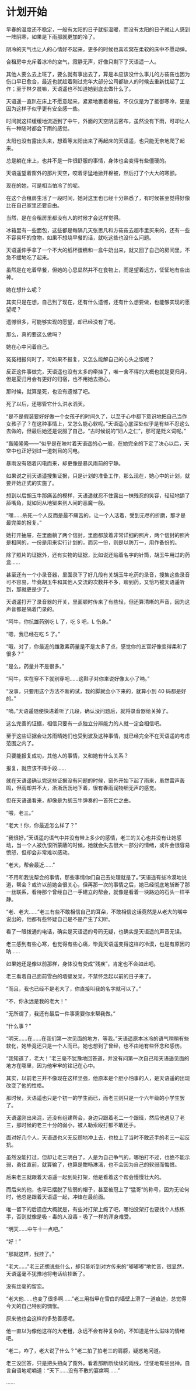 # 计划开始

早春的温度还不稳定，一般有太阳的日子就挺温暖，而没有太阳的日子就让人感到一阵阴寒，如果是下雨那就更加的冷了。

阴冷的天气也让人的心情好不起来，更多的时候也喜欢窝在柔软的床中不愿动弹。

合租房中充斥着冰冷的空气，寂静无声，好像只剩下了天语遥一人。

其他人要么去上班了，要么就有事出去了，算是本应该没什么事儿的方莜莜也因为伤口早已愈合，最近也就趁着刚过完年大部分公司都缺人的时候去重新找起了工作；至于林夕晨嘛，天语遥也不知道她到底去做什么了。

天语遥一直趴在床上不愿意起来，紧紧地裹着棉被，不仅仅是为了抵御寒冷，更是因为这样子似乎更有安全感一些。

时间就这样缓缓地流逝到了中午，外面的天空阴云密布，虽然没有下雨，可却让人有一种随时都会下雨的感觉。

太阳也没有露出头来，想着等太阳出来了再起床的天语遥，也只能无奈地爬了起来。

总是躺在床上，也并不是一件很舒服的事情，身体也会变得有些僵硬的。

天语遥望着窗外的那片天空，咬着牙猛地掀开棉被，然后打了个大大的寒颤。

现在的她，可是相当怕冷了的呢。

在这个合租房生活了一段时间，她对这里也已经十分熟悉了，有时候甚至觉得好像比在自己家里还要自由。

当然，是在合租房里都没有人的时候才会这样觉得。

冰箱里有一些面包，这些都是每隔几天张思凡和方莜莜去超市里买来的，还有一些不容易坏的食物，如果不想烧早餐的话，就吃这些也没什么问题。

天语遥伸手拿了一个不大的纸杯蛋糕和一盒牛奶出来，就又回了自己的房间里，不急不缓地吃了起来。

虽然是在吃着早餐，但她的心思显然并不在食物上，而是望着远方，怔怔地有些出神。

她在想什么呢？

其实只是在想，自己到了现在，还有什么遗憾，还有什么想要做，也能够实现的愿望呢？

遗憾很多，可能够实现的愿望，却已经没有了吧。

那么，真的要这么做吗？

她在心中问着自己。

冤冤相报何时了，可如果不报复，又怎么能解自己的心头之恨呢？

反正这件事做完，天语遥也没有太多的牵挂了，唯一舍不得的大概也就是夏归月，但是夏归月会有更好的归宿，也不用她去担心。

那时候，就算是死，也没有遗憾了吧。

死了以后，还哪管它什么洪水滔天。

“是不是假装要好好做一个女孩子的时间久了，以至于心中都下意识地把自己当作女孩子了？在这种事情上，又怎么能心软呢。”天语遥心底深处似乎是有些不忍这么去做的，但最后她还是说服了自己，“古时候说的“妇人之仁”，那可是贬义词呢。”

“轰隆隆隆——”似乎是在映衬着天语遥的心一般，在她完全的下定了决心以后，天空中也正好划过一道刺目的闪电。

暴雨没有随着闪电而来，却更像是暴风雨前的宁静。

如果说之前天语遥搜集证据，只是计划的准备工作，那么现在，她心中的计划，就要开始正式的实施了。

想到以后胡玉牛那痛苦的模样，天语遥就忍不住露出一抹残忍的笑容，轻轻地舔了舔嘴角，就如同从地狱来到人间的恶魔一般。

“嘿……杀死一个人反而是最不痛苦的，让一个人活着，受到无尽的折磨，那才是最完美的报复。”

她打开抽屉，在里面躺了两个信封，里面都放着非常详细的照片，两个信封的照片是相同的，一份是用来实行计划的，而另一份，则是以防万一，用作备份的。

除了照片的证据外，还有实物的证据，比如说还贴着名字的针筒，胡玉牛用过的药盒……

甚至还有一个小录音器，里面录下了好几段有关胡玉牛吃药的录音，搜集这些录音可不容易，毕竟胡玉牛和其他人交流的次数并不多，聊到药，又恰巧被天语遥听到，那就更是少了。

天语遥打开了录音器的开关，里面顿时传来了有些轻，但还算清晰的声音，因为这声音都是隔着门录的。

“阿牛，你抗雄药别吃 L 了，吃 S 吧，L 伤身。”

“嗯，我已经在吃 S 了。”

“哦，对了，你最近的雌激素药量是不是太多了点，感觉你的五官好像变得柔和了很多？”

“是么，药量并不是很多。”

“阿牛，实在穿不下就别穿吧……这鞋子对你来说好像太小了呐。”

“没事，只要用这个方法不断的试，我的脚就会小下来的，就算小到 40 码都是好的。”

“嘀。”天语遥随便快进着听了几段，确认没问题后，就将录音器给关掉了。

这么完善的证据，相信只要有一点独立分辨能力的人就一定会相信吧。

至于这些证据会让苏雨晴她们也受到波及这种事情，就已经完全不在天语遥的考虑范围之内了。

只要能报复成功，其他人的事情，又和她有什么关系？

报复，就应该不择手段……

就在天语遥确认完这些证据没有问题的时候，窗外开始下起了雨来，虽然雷声轰鸣，但雨却并不大，淅淅沥沥地下着，很有春雨润物细无声的感觉。

但在天语遥看来，却像是为胡玉牛弹奏的一首死亡之曲。

“喂，老三。”

“老大！你，你最近怎么样了？”

“我很好。”天语遥的语气中并没有带上多少的感情，老三的关心也并没有让她感动，当一个人被仇恨所蒙蔽的时候，她就会失去很大一部分的情绪，或许会很容易愤怒，但却会非常难以感动。

“老大，帮会最近……”

“不用和我说帮会的事情，那些事情你们自己去处理就是了。”天语遥有些冷漠地说道，帮会？或许以前她会很关心，但再那一次的事情之后，她已经彻底地斩断了那一丝联系，看待那个曾经自己一手建立的帮会，就像是看着一块路边的石头一样平静。

“老、老大……”老三有些不敢相信自己的耳朵，不敢相信这话竟然是从老大的嘴中说出的，他都有些怀疑自己是不是产生了幻听。

看了一眼拨通的电话，确实是天语遥的号码无疑，也确实是天语遥的声音无误。

老三感到有些心寒，也觉得有些心痛，毕竟天语遥变得这样的冷漠，也是有原因的呐……

如果她还是像以前那样，身体没有变成“残疾”，肯定也不会如此吧。

老三看着自己面前雪白的墙壁发呆，不禁怀念起以前的日子来了。

“而且，我也已经不是老大了，你直接叫我的名字就可以了。”

“不，你永远是我的老大！”

“无所谓了，我还有最后一件事需要你来帮我做。”

“什么事？”

“明天……在……在我们第一次见面的地方，等我。”天语遥原本冰冷的语气稍稍有些软化，她毕竟还只是一个人而已，她也想到了曾经，也不由地有些怀念和感伤。

“我知道了，老大！”老三毫不犹豫地回答道，并没有问第一次自己和天语遥见面的地方在哪里，因为他牢牢的铭记在心中。

其实，以前老三并不像现在这样坚强，他原本是个胆小怕事的人，是天语遥的出现改变了他的性格。

那时候，天语遥也只是个初一的学生而已，而老三则只是一个六年级的小学生罢了。

天语遥刚出来混，还没有组建帮会，身边只跟着老二一个跟班，然后他遇见了老三，那时候的老三十分的弱小，被人勒索殴打都不敢还手。

面对好几个人，天语遥也义无反顾地冲上去，也拉上了当时不敢还手的老三一起反抗。

虽然没能打过，但却让老三明白了，人是为自己争气的，哪怕打不过，也绝不能示弱，勇往直前，就算输了，也算是酣畅淋漓，也不会因为自己的软弱而悔恨。

后来老三就跟着天语遥一起到处打架，他是看着这个帮会慢慢壮大的。

而后来的他，也早已摆脱了软弱的帽子，甚至被冠上了“猛哥”的称号，因为无论何时，他总是跟着天语遥一起，冲锋在最前面。

唯一留下的后遗症大概就是，有些对打架上瘾了吧，哪怕没架打也要找个人练练手，否则就像是吸 - 毒的人没毒 - 吸了一样的浑身难受。

“明天……中午十一点吧。”

“好！”

“那就这样，我挂了。”

“老大……”老三还想说些什么，却只能听到对方传来的“嘟嘟嘟”地忙音，很显然，天语遥毫不犹豫地将电话给挂断了。

没有丝毫的留恋。

“老大他……也变了很多啊……”老三用指甲在雪白的墙壁上滑了一道痕迹，总觉得今天的自己特别的惆怅。

原来他也会这样的多愁善感呢。

他一直以为像他这样的大老粗，永远不会有种复杂的，不知道是什么滋味的情绪吧。

“老二，咋了，老大说了什么？”老二拍了拍老三的肩膀，疑惑地问道。

老三没回答，只是把头扭向了窗外，看着那断断续续的雨线，怔怔地有些出神，自言自语地呢喃道：“天下……没有不散的宴席啊……”

……
